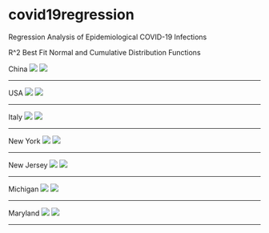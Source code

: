 # covid19regression
Regression Analysis of Epidemiological COVID-19 Infections

R^2 Best Fit Normal and Cumulative Distribution Functions

China
<img src="https://raw.githubusercontent.com/QuantumAnalysisGroup/covid19regression/master/April/China/20200413_COVID19_CHINA_CDF.png">
<img src="https://raw.githubusercontent.com/QuantumAnalysisGroup/covid19regression/master/April/China/20200413_COVID19_CHINA_NDF.png">
<hr>

USA
<img src="https://raw.githubusercontent.com/QuantumAnalysisGroup/covid19regression/master/April/USA/20200413_COVID19_USA_CDF.png">
<img src="https://raw.githubusercontent.com/QuantumAnalysisGroup/covid19regression/master/April/USA/20200413_COVID19_USA_NDF.png">
<hr>

Italy
<img src="https://raw.githubusercontent.com/QuantumAnalysisGroup/covid19regression/master/April/Italy/20200413_COVID19_ITALY_CDF.png">
<img src="https://raw.githubusercontent.com/QuantumAnalysisGroup/covid19regression/master/April/Italy/20200413_COVID19_ITALY_NDF.png">
<hr>

New York
<img src="https://raw.githubusercontent.com/QuantumAnalysisGroup/covid19regression/master/April/NY/20200413_COVID19_NY_CDF.png">
<img src="https://raw.githubusercontent.com/QuantumAnalysisGroup/covid19regression/master/April/NY/20200413_COVID19_NY_NDF.png">
<hr>

New Jersey
<img src="https://raw.githubusercontent.com/QuantumAnalysisGroup/covid19regression/master/April/NJ/20200413_COVID19_NJ_CDF.png">
<img src="https://raw.githubusercontent.com/QuantumAnalysisGroup/covid19regression/master/April/NJ/20200413_COVID19_NJ_NDF.png">
<hr>

Michigan
<img src="https://raw.githubusercontent.com/QuantumAnalysisGroup/covid19regression/master/April/MI/20200413_COVID19_MI_CDF.png">
<img src="https://raw.githubusercontent.com/QuantumAnalysisGroup/covid19regression/master/April/MI/20200413_COVID19_MI_NDF.png">
<hr>

Maryland
<img src="https://raw.githubusercontent.com/QuantumAnalysisGroup/covid19regression/master/April/MD/20200413_COVID19_MD_CDF.png">
<img src="https://raw.githubusercontent.com/QuantumAnalysisGroup/covid19regression/master/April/MD/20200413_COVID19_MD_NDF.png">
<hr>

